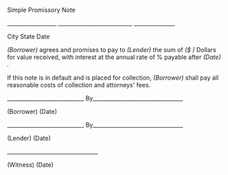 Simple Promissory Note

\_\_\_\_\_\_\_\_\_\_\_\_\_\_\_\_\_\_
\_\_\_\_\_\_\_\_\_\_\_\_\_\_\_\_\_\_\_\_\_\_\_\_\_\_\_
\_\_\_\_\_\_\_\_\_\_\_\_\_\_\_

City State Date

*(Borrower)* agrees and promises to pay to *(Lender)* the sum of *(\$ )*
Dollars for value received, with interest at the annual rate of %
payable after *(Date) .*

If this note is in default and is placed for collection, *(Borrower)*
shall pay all reasonable costs of collection and attorneys' fees.

\_\_\_\_\_\_\_\_\_\_\_\_\_\_\_\_\_\_\_\_\_\_\_\_\_\_\_\_
By\_\_\_\_\_\_\_\_\_\_\_\_\_\_\_\_\_\_\_\_\_\_\_\_\_\_\_\_\_\_\_\_\_

(Borrower) (Date)

\_\_\_\_\_\_\_\_\_\_\_\_\_\_\_\_\_\_\_\_\_\_\_\_\_\_\_\_
By\_\_\_\_\_\_\_\_\_\_\_\_\_\_\_\_\_\_\_\_\_\_\_\_\_\_\_\_\_\_\_\_\_

(Lender) (Date)

\_\_\_\_\_\_\_\_\_\_\_\_\_\_\_\_\_\_\_\_\_\_\_\_\_\_\_\_\_\_\_\_\_

(Witness) (Date)
